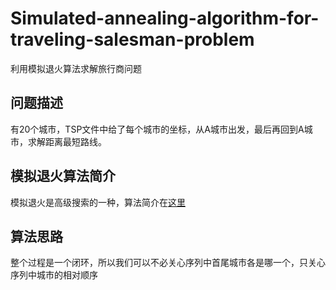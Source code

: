 # Simulated-annealing-algorithm-for-traveling-salesman-problem
利用模拟退火算法求解旅行商问题
<h2>问题描述</h2>
<p>有20个城市，TSP文件中给了每个城市的坐标，从A城市出发，最后再回到A城市，求解距离最短路线。</p>
<h2>模拟退火算法简介</h2>
<p>模拟退火是高级搜索的一种，算法简介在<a href='https://blog.csdn.net/huahua19891221/article/details/81737053'>这里</a></p>
<h2>算法思路</h2>
<p>整个过程是一个闭环，所以我们可以不必关心序列中首尾城市各是哪一个，只关心序列中城市的相对顺序</p>
